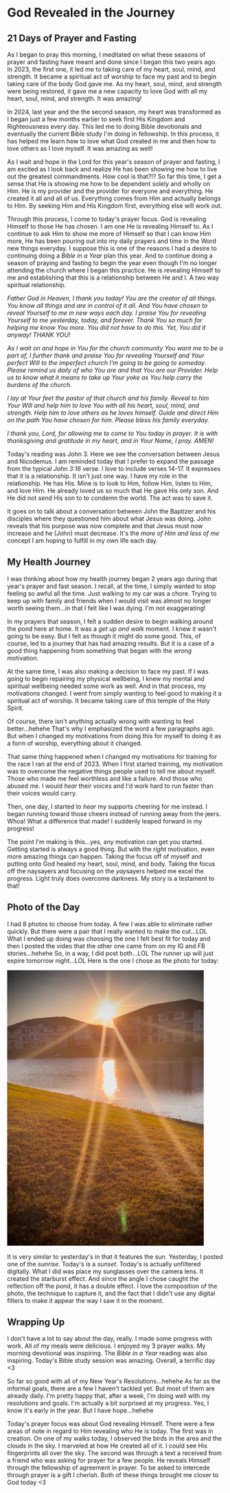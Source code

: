 # God Revealed in the Journey

## 21 Days of Prayer and Fasting

As I began to pray this morning, I meditated on what these seasons of prayer and fasting have meant and done since I began this two years ago. In 2023, the first one, it led me to taking care of my heart, soul, mind, and strength. It became a spiritual act of worship to face my past and to begin taking care of the body God gave me. As my heart, soul, mind, and strength were being restored, it gave me a new capacity to love God with all my heart, soul, mind, and strength. It was amazing!

In 2024, last year and the the second season, my heart was transformed as I began just a few months earlier to seek first His Kingdom and Righteousness every day. This led me to doing Bible devotionals and eventually the current Bible study I'm doing in fellowship. In this process, it has helped me learn how to love what God created in me and then how to love others as I love myself. It was amazing as well!

As I wait and hope in the Lord for this year's season of prayer and fasting, I am excited as I look back and realize He has been showing me how to live out the greatest commandments. How cool is that?!? So far this time, I get a sense that He is showing me how to be dependent solely and wholly on Him. He is my provider and the provider for everyone and everything. He created it all and all of us. Everything comes from Him and actually belongs to Him. By seeking Him and His Kingdom first, everything else will work out.

Through this process, I come to today's prayer focus. God is revealing Himself to those He has chosen. I am one He is revealing Himself to. As I continue to ask Him to show me more of Himself so that I can know Him more, He has been pouring out into my daily prayers and time in the Word new things everyday. I suppose this is one of the reasons I had a desire to continuing doing a *Bible in a Year* plan this year. And to continue doing a season of praying and fasting to begin the year even though I'm no longer attending the church where I began this practice. He is revealing Himself to me and establishing that this is a relationship between He and I. A two way spiritual relationship.

*Father God in Heaven, I thank you today! You are the creator of all things. You know all things and are in control of it all. And You have chosen to reveal Yourself to me in new ways each day. I praise You for revealing Yourself to me yesterday, today, and forever. Thank You so much for helping me know You more. You did not have to do this. Yet, You did it anyway! THANK YOU!*

*As I wait on and hope in You for the church community You want me to be a part of, I further thank and praise You for revealing Yourself and Your perfect Will to the imperfect church I'm going to be going to someday. Please remind us daily of who You are and that You are our Provider. Help us to know what it means to take up Your yoke as You help carry the burdens of the church.*

*I lay at Your feet the pastor of that church and his family. Reveal to him Your Will and help him to love You with all his heart, soul, mind, and strength. Help him to love others as he loves himself. Guide and direct Him on the path You have chosen for him. Please bless his family everyday.*

*I thank you, Lord, for allowing me to come to You today in prayer. It is with thanksgiving and gratitude in my heart, and in Your Name, I pray. AMEN!*

Today's reading was John 3. Here we see the conversation between Jesus and Nicodemus. I am reminded today that I prefer to expand the passage from the typical *John 3:16* verse. I love to include verses 14-17. It expresses that it is a relationship. It isn't just one way. I have my role in the relationship. He has His. Mine is to look to Him, follow Him, listen to Him, and love Him. He already loved us so much that He gave His only son. And He did not send His son to to condemn the world. The act was to save it.

It goes on to talk about a conversation between John the Baptizer and his disciples where they questioned him about what Jesus was doing. John reveals that his purpose was now complete and that Jesus must now increase and he (John) must decrease. It's the *more of Him and less of me* concept I am hoping to fulfill in my own life each day.

## My Health Journey

I was thinking about how my health journey began 2 years ago during that year's prayer and fast season. I recall, at the time, I simply wanted to stop feeling so awful all the time. Just walking to my car was a chore. Trying to keep up with family and friends when I would visit was almost no longer worth seeing them...in that I felt like I was dying. I'm not exaggerating!

In my prayers that season, I felt a sudden desire to begin walking around the pond here at home. It was a *get up and walk* moment. I knew it wasn't going to be easy. But I felt as though it might do some good. This, of course, led to a journey that has had amazing results. But it is a case of a good thing happening from something that began with the *wrong* motivation.

At the same time, I was also making a decision to face my past. If I was going to begin repairing my physical wellbeing, I knew my mental and spiritual wellbeing needed some work as well. And in that process, my motivations changed. I went from simply wanting to feel good to making it a spiritual act of worship. It became taking care of *this* temple of the Holy Spirit.

Of course, there isn't anything actually wrong with wanting to feel better...hehehe That's why I emphasized the word a few paragraphs ago. But when I changed my motivations from doing this for myself to doing it as a form of worship, everything about it changed.

That same thing happened when I changed my motivations for training for the race I ran at the end of 2023. When I first started training, my motivation was to overcome the negative things people used to tell me about myself. Those who made me feel worthless and like a failure. And those who abused me. I would *hear* their voices and I'd work hard to run faster than their voices would carry.

Then, one day, I started to *hear* my supports cheering for me instead. I began running toward those cheers instead of running away from the jeers. Whoa! What a difference that made! I suddenly leaped forward in my progress!

The point I'm making is this...yes, any motivation can get you started. Getting started is always a good thing. But with the *right* motivation, even more amazing things can happen. Taking the focus off of myself and putting onto God healed my heart, soul, mind, and body. Taking the focus off the naysayers and focusing on the *yay*sayers helped me excel the progress. Light truly does overcome darkness. My story is a testament to that!

## Photo of the Day

I had 8 photos to choose from today. A few I was able to eliminate rather quickly. But there were a pair that I really wanted to make the cut...LOL What I ended up doing was choosing the one I felt best fit for today and then I posted the video that the other one came from on my IG and FB stories...hehehe So, in a way, I did post both...LOL The runner up will just expire tomorrow night...LOL Here is the one I chose as the photo for today:

![Sunset](./media/IMG_4947.jpeg)

It is very similar to yesterday's in that it features the sun. Yesterday, I posted one of the *sunrise*. Today's is a *sunset*. Today's is actually unfiltered digitally. What I did was place my sunglasses over the camera lens. It created the starburst effect. And since the angle I chose caught the reflection off the pond, it has a double effect. I love the composition of the photo, the technique to capture it, and the fact that I didn't use any digital filters to make it appear the way I saw it in the moment.

## Wrapping Up

I don't have a lot to say about the day, really. I made some progress with work. All of my meals were delicious. I enjoyed my 3 prayer walks. My morning devotional was inspiring. The *Bible in a Year* reading was also inspiring. Today's Bible study session was amazing. Overall, a terrific day <3

So far so good with all of my New Year's Resolutions...hehehe As far as the informal goals, there are a few I haven't tackled yet. But most of them are already daily. I'm pretty happy that, after a week, I'm doing well with my resolutions and goals. I'm actually a bit surprised at my progress. Yes, I know it's early in the year. But I have hope...hehehe

Today's prayer focus was about God revealing Himself. There were a few areas of note in regard to Him revealing who He is today. The first was in creation. On one of my walks today, I observed the birds in the area and the clouds in the sky. I marveled at how He created all of it. I could see His fingerprints all over the sky. The second was through a text a received from a friend who was asking for prayer for a few people. He reveals Himself through the fellowship of agreement in prayer. To be asked to intercede through prayer is a gift I cherish. Both of these things brought me closer to God today <3